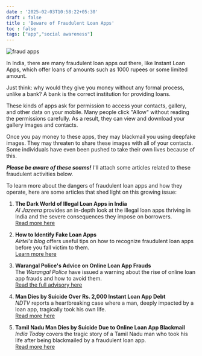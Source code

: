 ```yaml
---
date : '2025-02-03T10:58:22+05:30'
draft : false
title : 'Beware of Fraudulent Loan Apps'
toc : false
tags: ["app","social awareness"]
---
```



![](https://images.indianexpress.com/2023/12/fraud-loan-app.jpg "fraud apps")


In India, there are many fraudulent loan apps out there, like Instant Loan Apps, which offer loans of amounts such as 1000 rupees or some limited amount.

Just think: why would they give you money without any formal process, unlike a bank? A bank is the correct institution for providing loans.

These kinds of apps ask for permission to access your contacts, gallery, and other data on your mobile. Many people click "Allow" without reading the permissions carefully. As a result, they can view and download your gallery images and contacts.

Once you pay money to these apps, they may blackmail you using deepfake images. They may threaten to share these images with all of your contacts. Some individuals have even been pushed to take their own lives because of this.

***Please be aware of these scams!*** I'll attach some articles related to these fraudulent activities below.

To learn more about the dangers of fraudulent loan apps and how they operate, here are some articles that shed light on this growing issue:

1. **The Dark World of Illegal Loan Apps in India**  
   *Al Jazeera* provides an in-depth look at the illegal loan apps thriving in India and the severe consequences they impose on borrowers.  
   [Read more here](https://www.aljazeera.com/economy/2023/12/25/the-dark-world-of-illegal-loan-apps-in-india)

2. **How to Identify Fake Loan Apps**  
   *Airtel's blog* offers useful tips on how to recognize fraudulent loan apps before you fall victim to them.  
   [Learn more here](https://www.airtel.in/blog/personal-loan/identify-fake-loan-apps/)

3. **Warangal Police's Advice on Online Loan App Frauds**  
   The *Warangal Police* have issued a warning about the rise of online loan app frauds and how to avoid them.  
   [Read the full advisory here](https://warangalpolice.telangana.gov.in/online-loan-app-frauds)

4. **Man Dies by Suicide Over Rs. 2,000 Instant Loan App Debt**  
   *NDTV* reports a heartbreaking case where a man, deeply impacted by a loan app, tragically took his own life.  
   [Read more here](https://ndtv.com/india-news/married-47-days-ago-man-dies-by-suicide-over-rs-2-000-instant-app-loan-7219170)

5. **Tamil Nadu Man Dies by Suicide Due to Online Loan App Blackmail**  
   *India Today* covers the tragic story of a Tamil Nadu man who took his life after being blackmailed by a fraudulent loan app.  
   [Read more here](https://www.indiatoday.in/india/tamil-nadu/story/tamil-nadu-man-dies-suicide-blackmail-online-loan-app-2537340-2024-05-10)



















<!-- Comment Section Configurations! -->
<script src="https://giscus.app/client.js"
        data-repo="mdxabu/mdxabu.github.io"
        data-repo-id="R_kgDOLs5FtQ"
        data-category="Blogs"
        data-category-id="DIC_kwDOLs5Ftc4CrYy-"
        data-mapping="pathname"
        data-strict="0"
        data-reactions-enabled="0"
        data-emit-metadata="0"
        data-input-position="top"
        data-theme="light_protanopia"
        data-lang="en"
        crossorigin="anonymous"
        async>
</script>